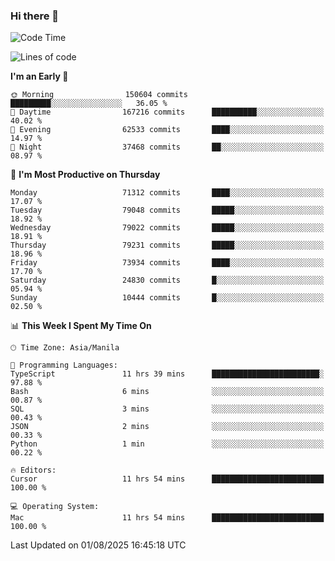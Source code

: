 ### Hi there 👋

<!--START_SECTION:waka-->
![Code Time](http://img.shields.io/badge/Code%20Time-6%2C152%20hrs%2046%20mins-blue)

![Lines of code](https://img.shields.io/badge/From%20Hello%20World%20I%27ve%20Written-143.2%20million%20lines%20of%20code-blue)

**I'm an Early 🐤** 

```text
🌞 Morning                150604 commits      █████████░░░░░░░░░░░░░░░░   36.05 % 
🌆 Daytime                167216 commits      ██████████░░░░░░░░░░░░░░░   40.02 % 
🌃 Evening                62533 commits       ████░░░░░░░░░░░░░░░░░░░░░   14.97 % 
🌙 Night                  37468 commits       ██░░░░░░░░░░░░░░░░░░░░░░░   08.97 % 
```
📅 **I'm Most Productive on Thursday** 

```text
Monday                   71312 commits       ████░░░░░░░░░░░░░░░░░░░░░   17.07 % 
Tuesday                  79048 commits       █████░░░░░░░░░░░░░░░░░░░░   18.92 % 
Wednesday                79022 commits       █████░░░░░░░░░░░░░░░░░░░░   18.91 % 
Thursday                 79231 commits       █████░░░░░░░░░░░░░░░░░░░░   18.96 % 
Friday                   73934 commits       ████░░░░░░░░░░░░░░░░░░░░░   17.70 % 
Saturday                 24830 commits       █░░░░░░░░░░░░░░░░░░░░░░░░   05.94 % 
Sunday                   10444 commits       █░░░░░░░░░░░░░░░░░░░░░░░░   02.50 % 
```


📊 **This Week I Spent My Time On** 

```text
🕑︎ Time Zone: Asia/Manila

💬 Programming Languages: 
TypeScript               11 hrs 39 mins      ████████████████████████░   97.88 % 
Bash                     6 mins              ░░░░░░░░░░░░░░░░░░░░░░░░░   00.87 % 
SQL                      3 mins              ░░░░░░░░░░░░░░░░░░░░░░░░░   00.43 % 
JSON                     2 mins              ░░░░░░░░░░░░░░░░░░░░░░░░░   00.33 % 
Python                   1 min               ░░░░░░░░░░░░░░░░░░░░░░░░░   00.22 % 

🔥 Editors: 
Cursor                   11 hrs 54 mins      █████████████████████████   100.00 % 

💻 Operating System: 
Mac                      11 hrs 54 mins      █████████████████████████   100.00 % 
```


 Last Updated on 01/08/2025 16:45:18 UTC
<!--END_SECTION:waka-->


<!--
**rad182/rad182** is a ✨ _special_ ✨ repository because its `README.md` (this file) appears on your GitHub profile.

Here are some ideas to get you started:

- 🔭 I’m currently working on ...
- 🌱 I’m currently learning ...
- 👯 I’m looking to collaborate on ...
- 🤔 I’m looking for help with ...
- 💬 Ask me about ...
- 📫 How to reach me: ...
- 😄 Pronouns: ...
- ⚡ Fun fact: ...
-->
